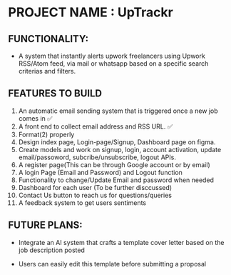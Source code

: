# PROJECT NAME : UpTrackr

## FUNCTIONALITY:
- A system that instantly alerts upwork freelancers using Upwork RSS/Atom feed, via mail or whatsapp based on a specific search criterias and filters.


## FEATURES TO BUILD

1. An automatic email sending system that is triggered once a new job comes in ✅
2. A front end to collect email address and RSS URL. ✅
3. Format(2) properly
4. Design index page, Login-page/Signup, Dashboard page on figma.
5. Create models and work on signup, login, account activation, update email/passoword, subcribe/unsubscribe, logout APIs.
6. A register page(This can be through Google account or by email)
7. A login Page (Email and Password) and Logout function
8. Functionality to change/Update Email and password when needed
9. Dashboard for each user (To be further disccussed)
10. Contact Us button to reach us for questions/queries
11. A feedback system to get users sentiments 


## FUTURE PLANS:

- Integrate an AI system that crafts a template cover letter based on the job description posted

- Users can easily edit this template before submitting a proposal
